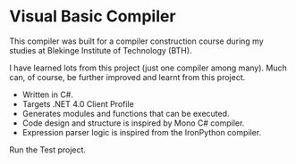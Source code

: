 Visual Basic Compiler
==

This compiler was built for a compiler construction course during my studies at Blekinge Institute of Technology (BTH).

I have learned lots from this project (just one compiler among many). Much can, of course, be further improved and learnt from this project.


* Written in C#.
* Targets .NET 4.0 Client Profile
* Generates modules and functions that can be executed.
* Code design and structure is inspired by Mono C# compiler.
* Expression parser logic is inspired from the IronPython compiler.

Run the Test project.
